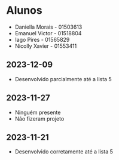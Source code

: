 # Alunos

* Daniella Morais - 01503613
* Emanuel Victor - 01518804
* Iago Pires - 01565829
* Nicolly Xavier - 01553411

## 2023-12-09

* Desenvolvido parcialmente até a lista 5

## 2023-11-27

* Ninguém presente
* Não fizeram projeto

## 2023-11-21

* Desenvolvido corretamente até a lista 5
